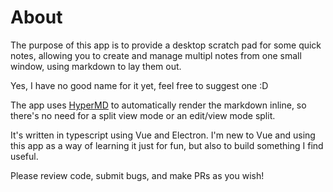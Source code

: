 # About

The purpose of this app is to provide a desktop scratch pad for some quick notes, allowing you to create and manage multipl notes from one small window, using markdown to lay them out.

Yes, I have no good name for it yet, feel free to suggest one :D

The app uses [HyperMD](https://laobubu.net/HyperMD/?directOpen#./docs/index.md) to automatically render the markdown inline, so there's no 
need for a split view mode or an edit/view mode split.

It's written in typescript using Vue and Electron. I'm new to Vue and using this app as a way of learning it just for fun, but also to build something I find useful.

Please review code, submit bugs, and make PRs as you wish!
